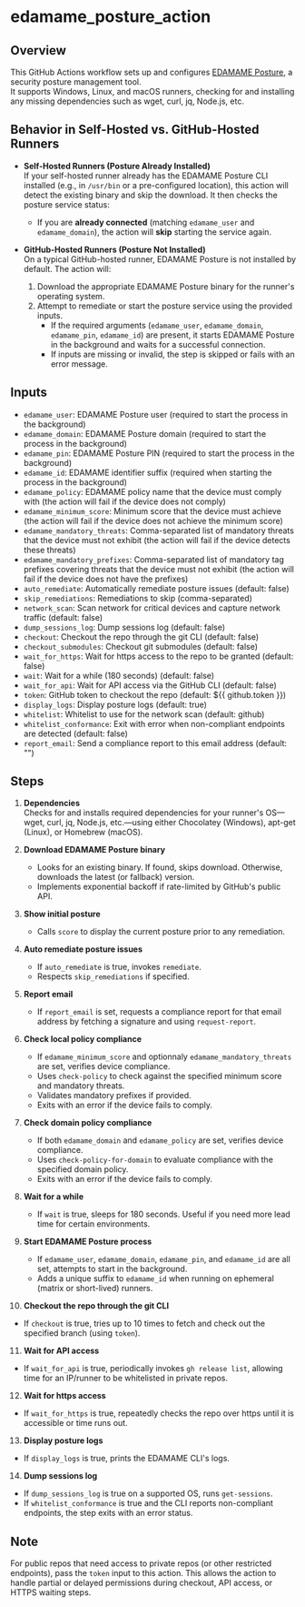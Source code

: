 # edamame_posture_action

## Overview
This GitHub Actions workflow sets up and configures [EDAMAME Posture](https://github.com/edamametechnologies/edamame_posture_cli), a security posture management tool.  
It supports Windows, Linux, and macOS runners, checking for and installing any missing dependencies such as wget, curl, jq, Node.js, etc.

## Behavior in Self-Hosted vs. GitHub-Hosted Runners

- **Self-Hosted Runners (Posture Already Installed)**  
  If your self-hosted runner already has the EDAMAME Posture CLI installed (e.g., in `/usr/bin` or a pre-configured location), this action will detect the existing binary and skip the download. It then checks the posture service status:
  - If you are **already connected** (matching `edamame_user` and `edamame_domain`), the action will **skip** starting the service again.

- **GitHub-Hosted Runners (Posture Not Installed)**  
  On a typical GitHub-hosted runner, EDAMAME Posture is not installed by default. The action will:
  1. Download the appropriate EDAMAME Posture binary for the runner's operating system.  
  2. Attempt to remediate or start the posture service using the provided inputs.  
     - If the required arguments (`edamame_user`, `edamame_domain`, `edamame_pin`, `edamame_id`) are present, it starts EDAMAME Posture in the background and waits for a successful connection.  
     - If inputs are missing or invalid, the step is skipped or fails with an error message.

## Inputs

- `edamame_user`: EDAMAME Posture user (required to start the process in the background)  
- `edamame_domain`: EDAMAME Posture domain (required to start the process in the background)  
- `edamame_pin`: EDAMAME Posture PIN (required to start the process in the background)  
- `edamame_id`: EDAMAME identifier suffix (required when starting the process in the background)  
- `edamame_policy`: EDAMAME policy name that the device must comply with (the action will fail if the device does not comply)  
- `edamame_minimum_score`: Minimum score that the device must achieve (the action will fail if the device does not achieve the minimum score)  
- `edamame_mandatory_threats`: Comma-separated list of mandatory threats that the device must not exhibit (the action will fail if the device detects these threats)  
- `edamame_mandatory_prefixes`: Comma-separated list of mandatory tag prefixes covering threats that the device must not exhibit (the action will fail if the device does not have the prefixes)  
- `auto_remediate`: Automatically remediate posture issues (default: false)  
- `skip_remediations`: Remediations to skip (comma-separated)  
- `network_scan`: Scan network for critical devices and capture network traffic (default: false)  
- `dump_sessions_log`: Dump sessions log (default: false)  
- `checkout`: Checkout the repo through the git CLI (default: false)  
- `checkout_submodules`: Checkout git submodules (default: false)  
- `wait_for_https`: Wait for https access to the repo to be granted (default: false)  
- `wait`: Wait for a while (180 seconds) (default: false)  
- `wait_for_api`: Wait for API access via the GitHub CLI (default: false)  
- `token`: GitHub token to checkout the repo (default: ${{ github.token }})  
- `display_logs`: Display posture logs (default: true)  
- `whitelist`: Whitelist to use for the network scan (default: github)  
- `whitelist_conformance`: Exit with error when non-compliant endpoints are detected (default: false)  
- `report_email`: Send a compliance report to this email address (default: "")

## Steps

1. **Dependencies**  
   Checks for and installs required dependencies for your runner's OS—wget, curl, jq, Node.js, etc.—using either Chocolatey (Windows), apt-get (Linux), or Homebrew (macOS).

2. **Download EDAMAME Posture binary**  
   - Looks for an existing binary. If found, skips download. Otherwise, downloads the latest (or fallback) version.  
   - Implements exponential backoff if rate-limited by GitHub's public API.

3. **Show initial posture**  
   - Calls `score` to display the current posture prior to any remediation.

4. **Auto remediate posture issues**  
   - If `auto_remediate` is true, invokes `remediate`.  
   - Respects `skip_remediations` if specified.

5. **Report email**  
   - If `report_email` is set, requests a compliance report for that email address by fetching a signature and using `request-report`.

6. **Check local policy compliance**  
   - If `edamame_minimum_score` and optionnaly `edamame_mandatory_threats` are set, verifies device compliance.
   - Uses `check-policy` to check against the specified minimum score and mandatory threats.
   - Validates mandatory prefixes if provided.
   - Exits with an error if the device fails to comply.

7. **Check domain policy compliance**  
   - If both `edamame_domain` and `edamame_policy` are set, verifies device compliance.
   - Uses `check-policy-for-domain` to evaluate compliance with the specified domain policy.
   - Exits with an error if the device fails to comply.

8. **Wait for a while**  
   - If `wait` is true, sleeps for 180 seconds. Useful if you need more lead time for certain environments.

9. **Start EDAMAME Posture process**  
   - If `edamame_user`, `edamame_domain`, `edamame_pin`, and `edamame_id` are all set, attempts to start in the background.  
   - Adds a unique suffix to `edamame_id` when running on ephemeral (matrix or short-lived) runners.

10. **Checkout the repo through the git CLI**  
   - If `checkout` is true, tries up to 10 times to fetch and check out the specified branch (using `token`).

11. **Wait for API access**  
   - If `wait_for_api` is true, periodically invokes `gh release list`, allowing time for an IP/runner to be whitelisted in private repos.

12. **Wait for https access**  
   - If `wait_for_https` is true, repeatedly checks the repo over https until it is accessible or time runs out.

13. **Display posture logs**  
   - If `display_logs` is true, prints the EDAMAME CLI's logs.

14. **Dump sessions log**  
   - If `dump_sessions_log` is true on a supported OS, runs `get-sessions`.  
   - If `whitelist_conformance` is true and the CLI reports non-compliant endpoints, the step exits with an error status.

## Note
For public repos that need access to private repos (or other restricted endpoints), pass the `token` input to this action. This allows the action to handle partial or delayed permissions during checkout, API access, or HTTPS waiting steps.

